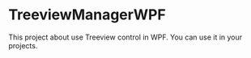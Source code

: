 # TreeviewManagerWPF
This project about use Treeview control in WPF.
You can use it in your projects.
